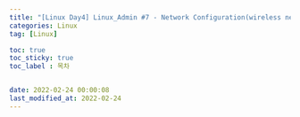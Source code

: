 ```yaml
---
title: "[Linux Day4] Linux_Admin #7 - Network Configuration(wireless network)"
categories: Linux
tag: [Linux]

toc: true
toc_sticky: true
toc_label : 목차


date: 2022-02-24 00:00:08
last_modified_at: 2022-02-24
---
```

<br>
<br>